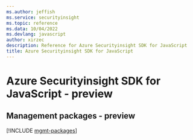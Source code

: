 ```yaml
---
ms.author: jeffish
ms.service: securityinsight
ms.topic: reference
ms.data: 10/04/2022
ms.devlang: javascript
author: xirzec
description: Reference for Azure Securityinsight SDK for JavaScript
title: Azure Securityinsight SDK for JavaScript
---
```

# Azure Securityinsight SDK for JavaScript - preview

## Management packages - preview
[!INCLUDE [mgmt-packages](securityinsight-mgmt-index.md)]